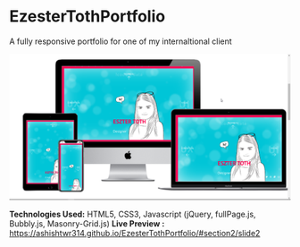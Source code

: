 # EzesterTothPortfolio
A fully responsive portfolio for one of my internaltional client


<img src="https://github.com/ashishtwr314/EzesterTothPortfolio/blob/master/images/Ezester-toth.png" alt="BANNER"/>


<b>Technologies Used:</b>   HTML5, CSS3, Javascript (jQuery, fullPage.js, Bubbly.js, Masonry-Grid.js)
<b>Live Preview :</b>   https://ashishtwr314.github.io/EzesterTothPortfolio/#section2/slide2

